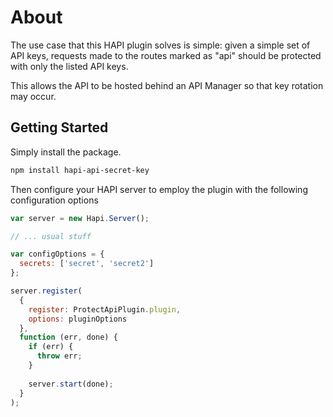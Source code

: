 About
=====
The use case that this HAPI plugin solves is simple: given a simple set of API keys,
requests made to the routes marked as "api" should be protected with only the listed
API keys.

This allows the API to be hosted behind an API Manager so that key rotation may occur.
 
 
 
Getting Started
-----------------
Simply install the package.

```bash
npm install hapi-api-secret-key
```

Then configure your HAPI server to employ the plugin with the following configuration options

```javascript
var server = new Hapi.Server();

// ... usual stuff

var configOptions = {
  secrets: ['secret', 'secret2']
};

server.register(
  {
    register: ProtectApiPlugin.plugin,
    options: pluginOptions
  },
  function (err, done) {
    if (err) {
      throw err;
    }
    
    server.start(done);
  }
);
```

